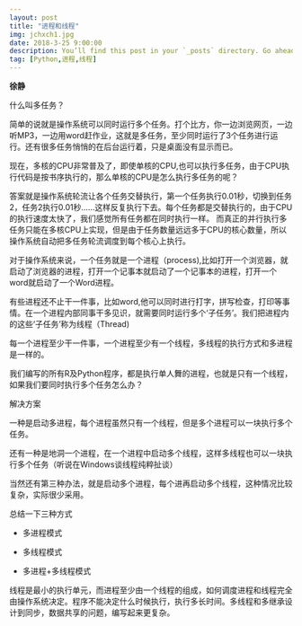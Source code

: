 ```yaml
---
layout: post
title: "进程和线程"
img: jchxch1.jpg
date: 2018-3-25 9:00:00 
description: You’ll find this post in your `_posts` directory. Go ahead and edit it and re-build the site to see your changes. # Add post description (optional)
tag: [Python,进程,线程]
---
```


**徐静**


什么叫多任务？

简单的说就是操作系统可以同时运行多个任务。打个比方，你一边浏览网页，一边听MP3，一边用word赶作业，这就是多任务，至少同时运行了3个任务进行运行。还有很多任务悄悄的在后台运行着，只是桌面没有显示而已。

现在，多核的CPU非常普及了，即使单核的CPU,也可以执行多任务，由于CPU执行代码是按书序执行的，那么单核的CPU是怎么执行多任务的呢？

答案就是操作系统轮流让各个任务交替执行，第一个任务执行0.01秒，切换到任务2，任务2执行0.01秒......这样反复执行下去。每个任务都是交替执行的，由于CPU的执行速度太快了，我们感觉所有任务都在同时执行一样。
而真正的并行执行多任务只能在多核CPU上实现，但是由于任务数量远远多于CPU的核心数量，所以操作系统自动把多任务轮流调度到每个核心上执行。

对于操作系统来说，一个任务就是一个进程（process),比如打开一个浏览器，就启动了浏览器的进程，打开一个记事本就启动了一个记事本的进程，打开一个word就启动了一个Word进程。

有些进程还不止干一件事，比如word,他可以同时进行打字，拼写检查，打印等事情。在一个进程内部同事干多见识，就需要同时运行多个‘子任务’。我们把进程内的这些‘子任务’称为线程（Thread)

每一个进程至少干一件事，一个进程至少有一个线程，多线程的执行方式和多进程是一样的。

我们编写的所有R及Python程序，都是执行单人舞的进程，也就是只有一个线程，如果我们要同时执行多个任务怎么办？

解决方案

一种是启动多进程，每个进程虽然只有一个线程，但是多个进程可以一块执行多个任务。

还有一种是地洞一个进程，在一个进程中启动多个线程，这样多线程也可以一块执行多个任务（听说在Windows谈线程纯粹扯谈）

当然还有第三种办法，就是启动多个进程，每个进再启动多个线程，这种情况比较复杂，实际很少采用。

总结一下三种方式

+ 多进程模式

+ 多线程模式

+ 多进程+多线程模式

线程是最小的执行单元，而进程至少由一个线程的组成，如何调度进程和线程完全由操作系统决定。程序不能决定什么时候执行，执行多长时间。多线程和多继承设计到同步，数据共享的问题，编写起来更复杂。
 






